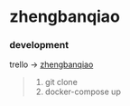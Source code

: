 # zhengbanqiao
 


### development

trello -> [zhengbanqiao](https://trello.com/b/tm7p2Rup/%E6%AD%A3%E7%89%88%E6%A1%A5)

> 1. git clone
> 2. docker-compose up
> 
